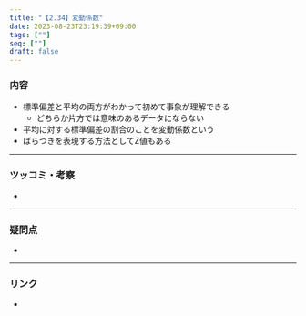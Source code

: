 ```yaml
---
title: "【2.34】変動係数"
date: 2023-08-23T23:19:39+09:00
tags: [""]
seq: [""]
draft: false
---
```


### 内容
- 標準偏差と平均の両方がわかって初めて事象が理解できる
  - どちらか片方では意味のあるデータにならない
- 平均に対する標準偏差の割合のことを変動係数という
- ばらつきを表現する方法としてZ値もある

---
### ツッコミ・考察
- 

---
### 疑問点
- 


---
### リンク
- 
